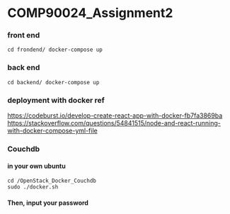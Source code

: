 # COMP90024_Assignment2

  ### front end
    cd frondend/ docker-compose up

  ### back end
    cd backend/ docker-compose up
  ### deployment with docker ref
  https://codeburst.io/develop-create-react-app-with-docker-fb7fa3869ba
  https://stackoverflow.com/questions/54841515/node-and-react-running-with-docker-compose-yml-file
  ### Couchdb
  #### in your own ubuntu
    cd /OpenStack_Docker_Couchdb
    sudo ./docker.sh
  #### Then, input your password
